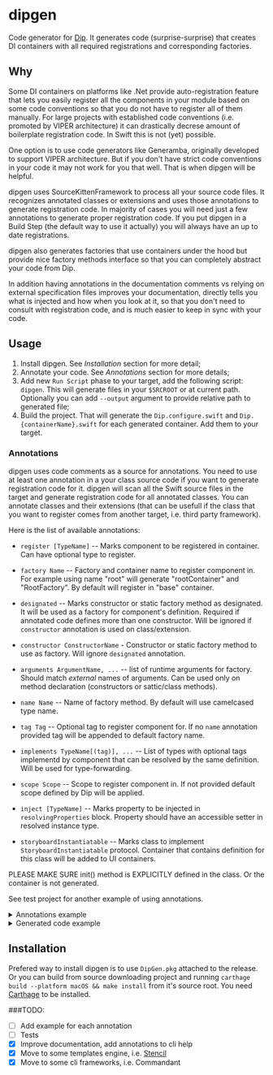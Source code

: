 # dipgen
Code generator for [Dip](https://github.com/AliSoftware/Dip). It generates code (surprise-surprise) that creates DI containers with all required registrations and corresponding factories.

## Why

Some DI containers on platforms like .Net provide auto-registration feature that lets you easily register all the components in your module based on some code conventions so that you do not have to register all of them manually. For large projects with established code conventions (i.e. promoted by VIPER architecture) it can drastically decrese amount of boilerplate registration code. In Swift this is not (yet) possible. 

One option is to use code generators like Generamba, originally developed to support VIPER architecture. But if you don't have strict code conventions in your code it may not work for you that well. That is when dipgen will be helpful. 

dipgen uses SourceKittenFramework to process all your source code files. It recognizes annotated classes or extensions and uses those annotations to generate registration code. In majority of cases you will need just a few annotations to generate proper registration code. If you put dipgen in a Build Step (the default way to use it actually) you will always have an up to date registrations. 

dipgen also generates factories that use containers under the hood but provide nice factory methods interface so that you can completely abstract your code from Dip. 

In addition having annotations in the documentation comments vs relying on external specification files improves your documentation, directly tells you what is injected and how when you look at it, so that you don't need to consult with registration code, and is much easier to keep in sync with your code.

## Usage
1. Install dipgen. See *Installation* section for more detail;
2. Annotate your code. See *Annotations* section for more details;
3. Add new `Run Script` phase to your target, add the following script: `dipgen`. This will generate files in your `$SRCROOT` or at current path. Optionally you can add `--output` argument to provide relative path to generated file;
4. Build the project. That will generate the `Dip.configure.swift` and `Dip.{containerName}.swift` for each generated container. Add them to your target.


### Annotations
dipgen uses code comments as a source for annotations. You need to use at least one annotation in a your class source code if you want to generate registration code for it. dipgen will scan all the Swift source files in the target and generate registration code for all annotated classes. You can annotate classes and their extensions (that can be usefull if the class that you want to register comes from another target, i.e. third party framework).

Here is the list of available annotations:

- `register [TypeName]` -- Marks component to be registered in container. Can have optional type to register.

- `factory Name` -- Factory and container name to register component in. For example using name "root" will generate "rootContainer" and "RootFactory". By default will register in "base" container.

- `designated` -- Marks constructor or static factory method as designated. It will be used as a factory for component's definition. Required if annotated code defines more than one constructor. Will be ignored if `constructor` annotation is used on class/extension.

- `constructor ConstructorName` - Constructor or static factory method to use as factory. Will ignore `designated` annotation.

- `arguments ArgumentName, ...` -- list of runtime arguments for factory. Should match _external_ names of arguments. Can be used only on method declaration (constructors or sattic/class methods).

- `name Name` -- Name of factory method. By default will use camelcased type name.

- `tag Tag` -- Optional tag to register component for. If no `name` annotation provided tag will be appended to default factory name.

- `implements TypeName[(tag)], ...` -- List of types with optional tags implementd by component that can be resolved by the same definition. Will be used for type-forwarding.

- `scope Scope` -- Scope to register component in. If not provided default scope defined by Dip will be applied.

- `inject [TypeName]` -- Marks property to be injected in `resolvingProperties` block. Property should have an accessible setter in resolved instance type.

- `storyboardInstantiatable` -- Marks class to implement `StoryboardInstantiatable` protocol. Container that contains definition for this class will be added to UI containers.

PLEASE MAKE SURE init() method is EXPLICITLY defined in the class. Or the container is not generated.

See test project for another example of using annotations.

<details>
<summary>Annotations example</summary>

```swift
import UIKit

/**
 @dip.storyboardInstantiatable
 */
class ListViewController: UIViewController {}

/**
 Some Real docs
 */
/**
 @dip.register ListWireframe
 @dip.name listWireframe
 @dip.scope Unique
 @dip.factory listModule
 @dip.tag some tag
 @dip.implements SomeProtocol
 */
class ListWireframe: SomeProtocol {
    
    /**
     @dip.inject AddWireframe
     @dip.tag tag
     */
    var addWireframe: AddWireframe
    
    /**@dip.inject*/
    var listPresenter: ListPresenter?
    
    /**@dip.inject*/var rootWireframe: RootWireframe
    
    init(rootWireframe: RootWireframe, addWireframe: AddWireframe) {
        self.rootWireframe = rootWireframe
        self.addWireframe = addWireframe
    }

    /**
     Designated initializer.
     */
    /**@dip.designated*/
    init(rootWireframe: RootWireframe, addWireframe: AddWireframe, listPresenter: ListPresenter) {
        self.rootWireframe = rootWireframe
        self.addWireframe = addWireframe
        self.listPresenter = listPresenter
    }
    
}
```
</details>
<details>
<summary>Generated code example</summary>

Dip.base.swift

```swift
import UIKit
import DipUI

extension ListViewController: StoryboardInstantiatable {}

let baseContainer = DependencyContainer { container in 
	unowned let container = container
	DependencyContainer.uiContainers.append(container)

	container.register(.Shared, factory: {
        ListViewController.initi()
    })
}

class BaseFactory {

	private let container: DependencyContainer
	
	init(container: DependencyContainer = baseContainer) {
		self.container = container
	}

	func listViewController() -> ListViewController {
		return try! container.resolve()
	}
}

```

Dip.listModule.swift

```swift
import Dip

let listModuleContainer = DependencyContainer { container in 
	unowned let container = container

	let listWireframe = container.register(.Unique, type: ListWireframe.self, tag: "some tag", factory: { 
        try ListWireframe.init(rootWireframe: container.resolve(), addWireframe: container.resolve(), listPresenter: container.resolve())
    })
		.implements(SomeProtocol.self)
		.resolvingProperties { container, resolved in 
			resolved.addWireframe = try container.resolve(tag: "tag") as AddWireframe
			resolved.listPresenter = try container.resolve()
			resolved.rootWireframe = try container.resolve()
		}
}

class ListModuleFactory {

	private let container: DependencyContainer

	init(container: DependencyContainer = listModuleContainer) {
		self.container = container
	}

	func listWireframeSomeTag() -> ListWireframe {
		return try! container.resolve(tag: "some tag")
	}

}

```

Dip.configure.swift

```swift
extension DependencyContainer {

	static func configureAll() {
		_ = baseContainer
		_ = listModule
	}

	static func bootstrapAll() throws {
		try baseContainer.bootstrap()
		try listModule.bootstrap()
	}

}
```
</details>

## Installation

Prefered way to install dipgen is to use `DipGen.pkg` attached to the release.
Or you can build from source downloading project and running `carthage build --platform macOS && make install` from it's source root. You need [Carthage](https://github.com/Carthage/Carthage) to be installed.


###TODO:

- [ ] Add example for each annotation
- [ ] Tests
- [x] Improve documentation, add annotations to cli help
- [x] Move to some templates engine, i.e. [Stencil](https://github.com/kylef/Stencil)
- [x] Move to some cli frameworks, i.e. Commandant
